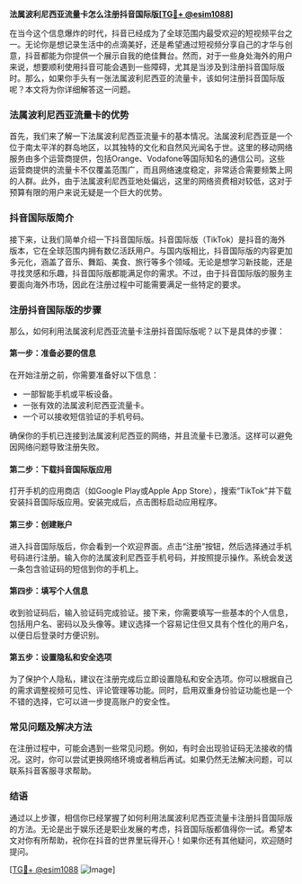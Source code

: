 **法属波利尼西亚流量卡怎么注册抖音国际版[[TG💪+ @esim1088](https://t.me/s/esim1088)]**

在当今这个信息爆炸的时代，抖音已经成为了全球范围内最受欢迎的短视频平台之一。无论你是想记录生活中的点滴美好，还是希望通过短视频分享自己的才华与创意，抖音都能为你提供一个展示自我的绝佳舞台。然而，对于一些身处海外的用户来说，想要顺利使用抖音可能会遇到一些障碍，尤其是当涉及到注册抖音国际版时。那么，如果你手头有一张法属波利尼西亚的流量卡，该如何注册抖音国际版呢？本文将为你详细解答这一问题。

### 法属波利尼西亚流量卡的优势

首先，我们来了解一下法属波利尼西亚流量卡的基本情况。法属波利尼西亚是一个位于南太平洋的群岛地区，以其独特的文化和自然风光闻名于世。这里的移动网络服务由多个运营商提供，包括Orange、Vodafone等国际知名的通信公司。这些运营商提供的流量卡不仅覆盖范围广，而且网络速度稳定，非常适合需要频繁上网的人群。此外，由于法属波利尼西亚地处偏远，这里的网络资费相对较低，这对于预算有限的用户来说无疑是一个巨大的优势。

### 抖音国际版简介

接下来，让我们简单介绍一下抖音国际版。抖音国际版（TikTok）是抖音的海外版本，它在全球范围内拥有数亿活跃用户。与国内版相比，抖音国际版的内容更加多元化，涵盖了音乐、舞蹈、美食、旅行等多个领域。无论是想学习新技能，还是寻找灵感和乐趣，抖音国际版都能满足你的需求。不过，由于抖音国际版的服务主要面向海外市场，因此在注册过程中可能需要满足一些特定的要求。

### 注册抖音国际版的步骤

那么，如何利用法属波利尼西亚流量卡注册抖音国际版呢？以下是具体的步骤：

#### 第一步：准备必要的信息

在开始注册之前，你需要准备好以下信息：
- 一部智能手机或平板设备。
- 一张有效的法属波利尼西亚流量卡。
- 一个可以接收短信验证的手机号码。

确保你的手机已连接到法属波利尼西亚的网络，并且流量卡已激活。这样可以避免因网络问题导致注册失败。

#### 第二步：下载抖音国际版应用

打开手机的应用商店（如Google Play或Apple App Store），搜索“TikTok”并下载安装抖音国际版应用。安装完成后，点击图标启动应用程序。

#### 第三步：创建账户

进入抖音国际版后，你会看到一个欢迎界面。点击“注册”按钮，然后选择通过手机号码进行注册。输入你的法属波利尼西亚手机号码，并按照提示操作。系统会发送一条包含验证码的短信到你的手机上。

#### 第四步：填写个人信息

收到验证码后，输入验证码完成验证。接下来，你需要填写一些基本的个人信息，包括用户名、密码以及头像等。建议选择一个容易记住但又具有个性化的用户名，以便日后登录时方便识别。

#### 第五步：设置隐私和安全选项

为了保护个人隐私，建议在注册完成后立即设置隐私和安全选项。你可以根据自己的需求调整视频可见性、评论管理等功能。同时，启用双重身份验证功能也是一个不错的选择，它可以进一步提高账户的安全性。

### 常见问题及解决方法

在注册过程中，可能会遇到一些常见问题。例如，有时会出现验证码无法接收的情况。这时，你可以尝试更换网络环境或者稍后再试。如果仍然无法解决问题，可以联系抖音客服寻求帮助。

### 结语

通过以上步骤，相信你已经掌握了如何利用法属波利尼西亚流量卡注册抖音国际版的方法。无论是出于娱乐还是职业发展的考虑，抖音国际版都值得你一试。希望本文对你有所帮助，祝你在抖音的世界里玩得开心！如果你还有其他疑问，欢迎随时提问。

[[TG💪+ @esim1088](https://t.me/s/esim1088) ![Image](https://i.postimg.cc/4NQfJmqS/Snipaste-2025-05-13-00-14-12.png)]